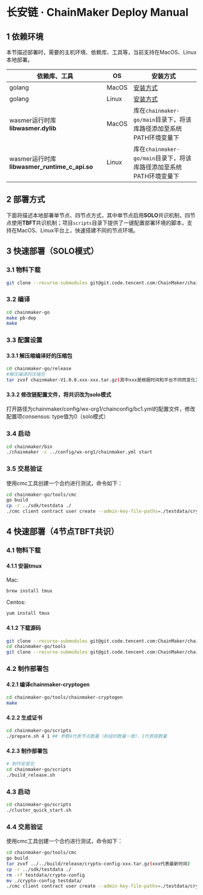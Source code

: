 # 长安链 · ChainMaker Deploy Manual

## 1 依赖环境

本节描述部署时，需要的主机环境、依赖库、工具等，当前支持在MacOS、Linux本地部署。

| 依赖库、工具                                  | OS    | 安装方式                                                     |
| --------------------------------------------- | ----- | ------------------------------------------------------------ |
| golang                                        | MacOS | [安装方式](https://golang.org/doc/install#install)           |
| golang                                        | Linux | [安装方式](https://golang.org/doc/install#download)          |
| wasmer运行时库 **libwasmer.dylib**            | MacOS | 库在`chainmaker-go/main`目录下，将该库路径添加至系统PATH环境变量下 |
| wasmer运行时库 **libwasmer_runtime_c_api.so** | Linux | 库在`chainmaker-go/main`目录下，将该库路径添加至系统PATH环境变量下 |


## 2 部署方式

下面将描述本地部署单节点、四节点方式，其中单节点启用**SOLO**共识机制，四节点使用**TBFT**共识机制；项目`scripts`目录下提供了一键配置部署环境的脚本，支持在MacOS、Linux平台上，快速搭建不同的节点环境。

## 3 快速部署（SOLO模式）

### 3.1 物料下载

```sh
git clone --recurse-submodules git@git.code.tencent.com:ChainMaker/chainmaker-go.git
```

### 3.2 编译

```sh
cd chainmaker-go
make pb-dep
make
```

### 3.3 配置设置

#### 3.3.1 解压缩编译好的压缩包

```sh
cd chainmaker-go/release
#解压编译的压缩包
tar zvxf chainmaker-V1.0.0.xxx-xxx.tar.gz(其中xxx是根据时间和平台不同而变化)
```

#### 3.3.2 修改链配置文件，将共识改为solo模式

打开路径为chainmaker/config/wx-org1/chainconfig/bc1.yml的配置文件，修改配置项consensus: type值为0（solo模式）

### 3.4 启动

```sh
cd chainmaker/bin
./chainmaker -c ../config/wx-org1/chainmaker.yml start
```

### 3.5 交易验证

使用cmc工具创建一个合约进行测试，命令如下：

```sh
cd chainmaker-go/tools/cmc
go build
cp -r ../sdk/testdata ./ 
./cmc client contract user create --admin-key-file-paths=./testdata/crypto-config/wx-org1.chainmaker.org/user/admin1/admin1.tls.key --admin-crt-file-paths=./testdata/crypto-config/wx-org1.chainmaker.org/user/admin1/admin1.tls.crt  --org-id=wx-org1.chainmaker.org --chain-id=chain1 --client-crt-file-paths=./testdata/crypto-config/wx-org1.chainmaker.org/user/client1/client1.tls.crt --client-key-file-paths=./testdata/crypto-config/wx-org1.chainmaker.org/user/client1/client1.tls.key --byte-code-path=../../test/wasm/asset-rust-0.7.2_v1.1.0.wasm --contract-name=asset_new24 --runtime-type=WASMER --sdk-conf-path=./testdata/sdk_config.yml --version=1.0 --sync-result=true --params="{\"issue_limit\":\"500000000\",\"total_supply\":\"1000000000\"}"
```

## 4 快速部署（4节点TBFT共识）

### 4.1 物料下载

#### 4.1.1 安装tmux

Mac: 

```bash
brew install tmux
```

Centos: 

```bash
yum install tmux
```

#### 4.1.2 下载源码

```sh
git clone --recurse-submodules git@git.code.tencent.com:ChainMaker/chainmaker-go.git
cd chainmaker-go/tools
git clone --recurse-submodules git@git.code.tencent.com:ChainMaker/chainmaker-cryptogen.git
```

### 4.2 制作部署包

#### 4.2.1 编译chainmaker-cryptogen

```sh
cd chainmaker-go/tools/chainmaker-cryptogen
make
```

#### 4.2.2 生成证书

```sh
cd chainmaker-go/scripts
./prepare.sh 4 1 ## 参数4代表节点数量（和组织数量一致），1代表链数量
```

#### 4.2.3 制作部署包

```sh
# 制作安装包
cd chainmaker-go/scripts
./build_release.sh
```

### 4.3 启动

```sh
cd chainmaker-go/scripts
./cluster_quick_start.sh
```

### 4.4 交易验证

使用cmc工具创建一个合约进行测试，命令如下：

```sh
cd chainmaker-go/tools/cmc
go build
tar zvxf ../../build/release/crypto-config-xxx.tar.gz(xxx代表最新时间)
cp -r ../sdk/testdata ./ 
rm -rf testdata/crypto-config
mv ./crypto-config testdata/
./cmc client contract user create --admin-key-file-paths=./testdata/crypto-config/wx-org1.chainmaker.org/user/admin1/admin1.tls.key --admin-crt-file-paths=./testdata/crypto-config/wx-org1.chainmaker.org/user/admin1/admin1.tls.crt  --org-id=wx-org1.chainmaker.org --chain-id=chain1 --client-crt-file-paths=./testdata/crypto-config/wx-org1.chainmaker.org/user/client1/client1.tls.crt --client-key-file-paths=./testdata/crypto-config/wx-org1.chainmaker.org/user/client1/client1.tls.key --byte-code-path=../../test/wasm/asset-rust-0.7.2_v1.1.0.wasm --contract-name=asset_new24 --runtime-type=WASMER --sdk-conf-path=./testdata/sdk_config.yml --version=1.0 --sync-result=true --params="{\"issue_limit\":\"500000000\",\"total_supply\":\"1000000000\"}"
```

















